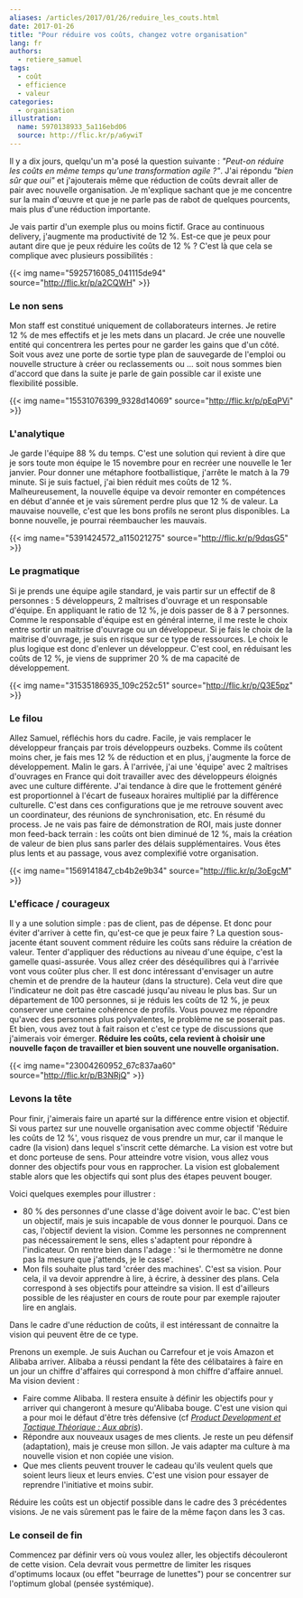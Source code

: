 ```yaml
---
aliases: /articles/2017/01/26/reduire_les_couts.html
date: 2017-01-26
title: "Pour réduire vos coûts, changez votre organisation"
lang: fr
authors:
  - retiere_samuel
tags:
  - coût
  - efficience
  - valeur
categories:
  - organisation
illustration:
  name: 5970138933_5a116ebd06
  source: http://flic.kr/p/a6ywiT
---
```


Il y a dix jours, quelqu'un m'a posé la question suivante : _"Peut-on réduire les coûts en même temps qu'une transformation agile ?"_. J'ai répondu _"bien sûr que oui"_ et j'ajouterais même que réduction de coûts devrait aller de pair avec nouvelle organisation. Je m'explique sachant que je me concentre sur la main d'œuvre et que je ne parle pas de rabot de quelques pourcents, mais plus d'une réduction importante.

Je vais partir d'un exemple plus ou moins fictif. Grace au continuous delivery, j'augmente ma productivité de 12&nbsp;%. Est-ce que je peux pour autant dire que je peux réduire les coûts de 12&nbsp;% ? C'est là que cela se complique avec plusieurs possibilités :

{{< img name="5925716085_041115de94" source="http://flic.kr/p/a2CQWH" >}}

### Le non sens

Mon staff est constitué uniquement de collaborateurs internes. Je retire 12&nbsp;% de mes effectifs et je les mets dans un placard. Je crée une nouvelle entité qui concentrera les pertes pour ne garder les gains que d'un côté. Soit vous avez une porte de sortie type plan de sauvegarde de l'emploi ou nouvelle structure à créer ou reclassements ou ... soit nous sommes bien d'accord que dans la suite je parle de gain possible car il existe une flexibilité possible.


{{< img name="15531076399_9328d14069" source="http://flic.kr/p/pEqPVi" >}}

### L'analytique

Je garde l'équipe 88&nbsp;% du temps. C'est une solution qui revient à dire que je sors toute mon équipe le 15 novembre pour en recréer une nouvelle le 1er janvier. Pour donner une métaphore footballistique, j'arrête le match à la 79 minute. Si je suis factuel, j'ai bien réduit mes coûts de 12&nbsp;%. Malheureusement, la nouvelle équipe va devoir remonter en compétences en début d'année et je vais sûrement perdre plus que 12&nbsp;% de valeur. La mauvaise nouvelle, c'est que les bons profils ne seront plus disponibles. La bonne nouvelle, je pourrai réembaucher les mauvais.


{{< img name="5391424572_a115021275" source="http://flic.kr/p/9dqsG5" >}}

### Le pragmatique

Si je prends une équipe agile standard, je vais partir sur un effectif de 8 personnes : 5 développeurs, 2 maîtrises d'ouvrage et un responsable d'équipe. En appliquant le ratio de 12&nbsp;%, je dois passer de 8 à 7 personnes. Comme le responsable d'équipe est en général interne, il me reste le choix entre sortir un maitrise d'ouvrage ou un développeur. Si je fais le choix de la maitrise d'ouvrage, je suis en risque sur ce type de ressources. Le choix le plus logique est donc d'enlever un développeur. C'est cool, en réduisant les coûts de 12&nbsp;%, je viens de supprimer 20&nbsp;% de ma capacité de développement.

{{< img name="31535186935_109c252c51" source="http://flic.kr/p/Q3E5pz" >}}

### Le filou

Allez Samuel, réfléchis hors du cadre. Facile, je vais remplacer le développeur français par trois développeurs ouzbeks. Comme ils coûtent moins cher, je fais mes 12&nbsp;% de réduction et en plus, j'augmente la force de développement. Malin le gars. À l'arrivée, j'ai une 'équipe' avec 2 maîtrises d'ouvrages en France qui doit travailler avec des développeurs éloignés avec une culture différente. J'ai tendance à dire que le frottement généré est proportionnel à l'écart de fuseaux horaires multiplié par la différence culturelle. C'est dans ces configurations que je me retrouve souvent avec un coordinateur, des réunions de synchronisation, etc. En résumé du process. Je ne vais pas faire de démonstration de ROI, mais juste donner mon feed-back terrain : les coûts ont bien diminué de 12&nbsp;%, mais la création de valeur de bien plus sans parler des délais supplémentaires. Vous êtes plus lents et au passage, vous avez complexifié votre organisation.


{{< img name="1569141847_cb4b2e9b34" source="http://flic.kr/p/3oEgcM" >}}

### L'efficace / courageux


Il y a une solution simple : pas de client, pas de dépense. Et donc pour éviter d'arriver à cette fin, qu'est-ce que je peux faire ? La question sous-jacente étant souvent comment réduire les coûts sans réduire la création de valeur. Tenter d'appliquer des réductions au niveau d'une équipe, c'est la gamelle quasi-assurée. Vous allez créer des déséquilibres qui à l'arrivée vont vous coûter plus cher. Il est donc intéressant d'envisager un autre chemin et de prendre de la hauteur (dans la structure). Cela veut dire que l'indicateur ne doit pas être cascadé jusqu'au niveau le plus bas. Sur un département de 100 personnes, si je réduis les coûts de 12&nbsp;%, je peux conserver une certaine cohérence de profils. Vous pouvez me répondre qu'avec des personnes plus polyvalentes, le problème ne se poserait pas. Et bien, vous avez tout à fait raison et c'est ce type de discussions que j'aimerais voir émerger. **Réduire les coûts, cela revient à choisir une nouvelle façon de travailler et bien souvent une nouvelle organisation.**


{{< img name="23004260952_67c837aa60" source="http://flic.kr/p/B3NRjQ" >}}

### Levons la tête

Pour finir, j'aimerais faire un aparté sur la différence entre vision et objectif. Si vous partez sur une nouvelle organisation avec comme objectif 'Réduire les coûts de 12&nbsp;%', vous risquez de vous prendre un mur, car il manque le cadre (la vision) dans lequel s'inscrit cette démarche. La vision est votre but et donc porteuse de sens. Pour atteindre votre vision, vous allez vous donner des objectifs pour vous en rapprocher. La vision est globalement stable alors que les objectifs qui sont plus des étapes peuvent bouger.

Voici quelques exemples pour illustrer :

- 80&nbsp;% des personnes d'une classe d'âge doivent avoir le bac. C'est bien un objectif, mais je suis incapable de vous donner le pourquoi. Dans ce cas, l'objectif devient la vision. Comme les personnes ne comprennent pas nécessairement le sens, elles s'adaptent pour répondre à l'indicateur. On rentre bien dans l'adage : 'si le thermomètre ne donne pas la mesure que j'attends, je le casse'.
- Mon fils souhaite plus tard 'créer des machines'. C'est sa vision. Pour cela, il va devoir apprendre à lire, à écrire, à dessiner des plans. Cela correspond à ses objectifs pour atteindre sa vision. Il est d'ailleurs possible de les réajuster en cours de route pour par exemple rajouter lire en anglais.

Dans le cadre d'une réduction de coûts, il est intéressant de connaitre la vision qui peuvent être de ce type.

Prenons un exemple. Je suis Auchan ou Carrefour et je vois Amazon et Alibaba arriver. Alibaba a réussi pendant la fête des célibataires à faire en un jour un chiffre d'affaires qui correspond à mon chiffre d'affaire annuel. Ma vision devient&nbsp;:

-  Faire comme Alibaba. Il restera ensuite à définir les objectifs pour y arriver qui changeront à mesure qu'Alibaba bouge. C'est une vision qui a pour moi le défaut d'être très défensive (cf [_Product Development et Tactique Théorique&nbsp;: Aux abris_]).
- Répondre aux nouveaux usages de mes clients. Je reste un peu défensif (adaptation), mais je creuse mon sillon. Je vais adapter ma culture à ma nouvelle vision et non copiée une vision.
- Que mes clients peuvent trouver le cadeau qu'ils veulent quels que soient leurs lieux et leurs envies. C'est une vision pour essayer de reprendre l'initiative et moins subir.

Réduire les coûts est un objectif possible dans le cadre des 3 précédentes visions. Je ne vais sûrement pas le faire de la même façon dans les 3 cas.

### Le conseil de fin

Commencez par définir vers où vous voulez aller, les objectifs découleront de cette vision. Cela devrait vous permettre de limiter les risques d'optimums locaux (ou effet "beurrage de lunettes") pour se concentrer sur l'optimum global (pensée systémique).


[_Product Development et Tactique Théorique&nbsp;: Aux abris_]: /articles/2017-01-25-tactique_theorique_defense
